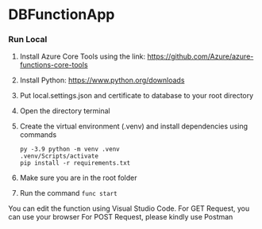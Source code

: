 # DBFunctionApp

### Run Local
1. Install Azure Core Tools using the link: https://github.com/Azure/azure-functions-core-tools
2. Install Python: https://www.python.org/downloads

3. Put local.settings.json and certificate to database to your root directory
4. Open the directory terminal
5. Create the virtual environment (.venv) and install dependencies using commands
   ```
   py -3.9 python -m venv .venv
   .venv/Scripts/activate
   pip install -r requirements.txt
   ```
7. Make sure you are in the root folder
8. Run the command `func start`

You can edit the function using Visual Studio Code.
For GET Request, you can use your browser
For POST Request, please kindly use Postman
